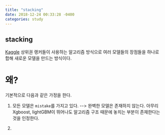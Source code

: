 ```yaml
---
title: "stacking"
date: 2018-12-24 00:33:28 -0400
categories: study
---
```


## stacking

[Kaggle][kaggle-home] 상위권 랭커들이 사용하는 알고리즘 방식으로 여러 모델들의 장점들을 하나로 합해 새로운 모델을 만드는 방식이다.

# 왜?
기본적으로 다음과 같은 가정을 한다.

1. 모든 모델은 `mistake`를 가지고 있다. --> 완벽한 모델은 존재하지 않는다.
   아무리 Xgboost, lightGBM이 뛰어나도 알고리즘 구조 때문에 놓치는 부분이 존재한다는 것을 인정한다.
   
2. 



[kaggle-home]: https://www.kaggle.com/
